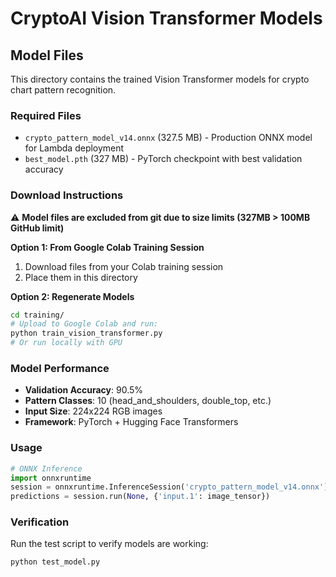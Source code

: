 # CryptoAI Vision Transformer Models

## Model Files

This directory contains the trained Vision Transformer models for crypto chart pattern recognition.

### Required Files

- `crypto_pattern_model_v14.onnx` (327.5 MB) - Production ONNX model for Lambda deployment
- `best_model.pth` (327 MB) - PyTorch checkpoint with best validation accuracy

### Download Instructions

⚠️ **Model files are excluded from git due to size limits (327MB > 100MB GitHub limit)**

**Option 1: From Google Colab Training Session**
1. Download files from your Colab training session
2. Place them in this directory

**Option 2: Regenerate Models**
```bash
cd training/
# Upload to Google Colab and run:
python train_vision_transformer.py
# Or run locally with GPU
```

### Model Performance
- **Validation Accuracy**: 90.5%
- **Pattern Classes**: 10 (head_and_shoulders, double_top, etc.)
- **Input Size**: 224x224 RGB images
- **Framework**: PyTorch + Hugging Face Transformers

### Usage
```python
# ONNX Inference
import onnxruntime
session = onnxruntime.InferenceSession('crypto_pattern_model_v14.onnx')
predictions = session.run(None, {'input.1': image_tensor})
```

### Verification
Run the test script to verify models are working:
```bash
python test_model.py
```